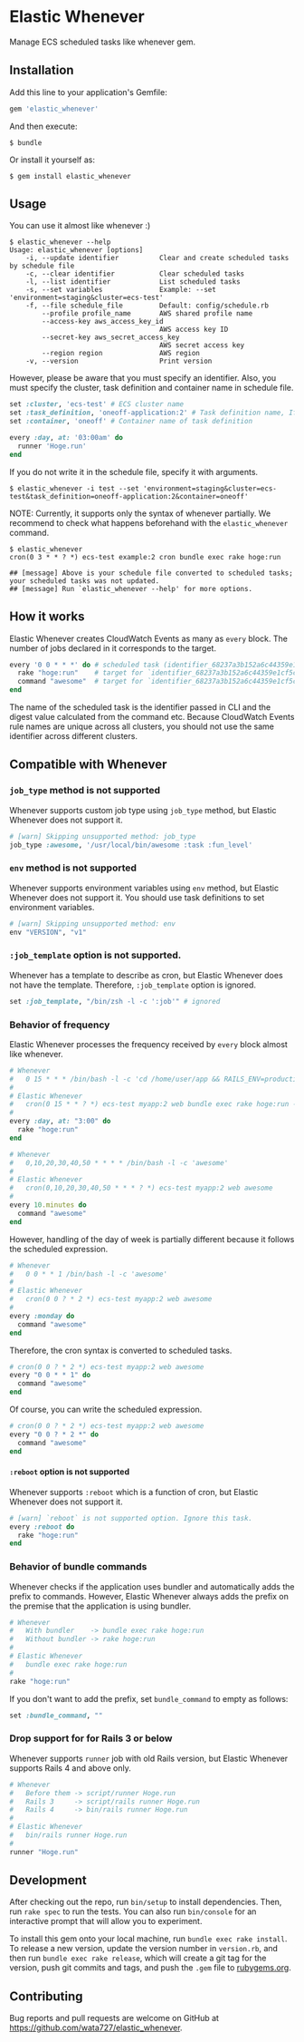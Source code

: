 # Elastic Whenever

Manage ECS scheduled tasks like whenever gem.

## Installation

Add this line to your application's Gemfile:

```ruby
gem 'elastic_whenever'
```

And then execute:

    $ bundle

Or install it yourself as:

    $ gem install elastic_whenever

## Usage

You can use it almost like whenever :)

```
$ elastic_whenever --help
Usage: elastic_whenever [options]
    -i, --update identifier          Clear and create scheduled tasks by schedule file
    -c, --clear identifier           Clear scheduled tasks
    -l, --list identifier            List scheduled tasks
    -s, --set variables              Example: --set 'environment=staging&cluster=ecs-test'
    -f, --file schedule_file         Default: config/schedule.rb
        --profile profile_name       AWS shared profile name
        --access-key aws_access_key_id
                                     AWS access key ID
        --secret-key aws_secret_access_key
                                     AWS secret access key
        --region region              AWS region
    -v, --version                    Print version
```

However, please be aware that you must specify an identifier. Also, you must specify the cluster, task definition and container name in schedule file.

```ruby
set :cluster, 'ecs-test' # ECS cluster name
set :task_definition, 'oneoff-application:2' # Task definition name, If omit the revision, use the latest revision of family automatically.
set :container, 'oneoff' # Container name of task definition

every :day, at: '03:00am' do
  runner 'Hoge.run'
end
```

If you do not write it in the schedule file, specify it with arguments.

```
$ elastic_whenever -i test --set 'environment=staging&cluster=ecs-test&task_definition=oneoff-application:2&container=oneoff'
```

NOTE: Currently, it supports only the syntax of whenever partially. We recommend to check what happens beforehand with the `elastic_whenever` command.

```
$ elastic_whenever
cron(0 3 * * ? *) ecs-test example:2 cron bundle exec rake hoge:run

## [message] Above is your schedule file converted to scheduled tasks; your scheduled tasks was not updated.
## [message] Run `elastic_whenever --help' for more options.
```

## How it works
Elastic Whenever creates CloudWatch Events as many as `every` block. The number of jobs declared in it corresponds to the target.

```ruby
every '0 0 * * *' do # scheduled task (identifier_68237a3b152a6c44359e1cf5cd8e7cf0def303d7)
  rake "hoge:run"    # target for `identifier_68237a3b152a6c44359e1cf5cd8e7cf0def303d7`
  command "awesome"  # target for `identifier_68237a3b152a6c44359e1cf5cd8e7cf0def303d7`
end
```

The name of the scheduled task is the identifier passed in CLI and the digest value calculated from the command etc.
Because CloudWatch Events rule names are unique across all clusters, you should not use the same identifier across different clusters.

## Compatible with Whenever
### `job_type` method is not supported
Whenever supports custom job type using `job_type` method, but Elastic Whenever does not support it.

```ruby
# [warn] Skipping unsupported method: job_type
job_type :awesome, '/usr/local/bin/awesome :task :fun_level'
```

### `env` method is not supported
Whenever supports environment variables using `env` method, but Elastic Whenever does not support it.
You should use task definitions to set environment variables.

```ruby
# [warn] Skipping unsupported method: env
env "VERSION", "v1"
```

### `:job_template` option is not supported.
Whenever has a template to describe as cron, but Elastic Whenever does not have the template.
Therefore, `:job_template` option is ignored.

```ruby
set :job_template, "/bin/zsh -l -c ':job'" # ignored
```

### Behavior of frequency
Elastic Whenever processes the frequency received by `every` block almost like whenever.

```ruby
# Whenever
#   0 15 * * * /bin/bash -l -c 'cd /home/user/app && RAILS_ENV=production bundle exec rake hoge:run --silent'
#
# Elastic Whenever
#   cron(0 15 * * ? *) ecs-test myapp:2 web bundle exec rake hoge:run --silent
#
every :day, at: "3:00" do
  rake "hoge:run"
end

# Whenever
#   0,10,20,30,40,50 * * * * /bin/bash -l -c 'awesome'
#
# Elastic Whenever
#   cron(0,10,20,30,40,50 * * * ? *) ecs-test myapp:2 web awesome
#
every 10.minutes do
  command "awesome"
end
```

However, handling of the day of week is partially different because it follows the scheduled expression.

```ruby
# Whenever
#   0 0 * * 1 /bin/bash -l -c 'awesome'
#
# Elastic Whenever
#   cron(0 0 ? * 2 *) ecs-test myapp:2 web awesome
#
every :monday do
  command "awesome"
end
```

Therefore, the cron syntax is converted to scheduled tasks.

```ruby
# cron(0 0 ? * 2 *) ecs-test myapp:2 web awesome
every "0 0 * * 1" do
  command "awesome"
end
```

Of course, you can write the scheduled expression.

```ruby
# cron(0 0 ? * 2 *) ecs-test myapp:2 web awesome
every "0 0 ? * 2 *" do
  command "awesome"
end
```

#### `:reboot` option is not supported
Whenever supports `:reboot` which is a function of cron, but Elastic Whenever does not support it.

```ruby
# [warn] `reboot` is not supported option. Ignore this task.
every :reboot do
  rake "hoge:run"
end
```

### Behavior of bundle commands
Whenever checks if the application uses bundler and automatically adds the prefix to commands.
However, Elastic Whenever always adds the prefix on the premise that the application is using bundler.

```ruby
# Whenever
#   With bundler    -> bundle exec rake hoge:run
#   Without bundler -> rake hoge:run
#
# Elastic Whenever
#   bundle exec rake hoge:run
#
rake "hoge:run"
```

If you don't want to add the prefix, set `bundle_command` to empty as follows:

```ruby
set :bundle_command, ""
```

### Drop support for for Rails 3 or below
Whenever supports `runner` job with old Rails version, but Elastic Whenever supports Rails 4 and above only.

```ruby
# Whenever
#   Before them -> script/runner Hoge.run
#   Rails 3     -> script/rails runner Hoge.run
#   Rails 4     -> bin/rails runner Hoge.run
#
# Elastic Whenever
#   bin/rails runner Hoge.run
#
runner "Hoge.run"
```

## Development

After checking out the repo, run `bin/setup` to install dependencies. Then, run `rake spec` to run the tests. You can also run `bin/console` for an interactive prompt that will allow you to experiment.

To install this gem onto your local machine, run `bundle exec rake install`. To release a new version, update the version number in `version.rb`, and then run `bundle exec rake release`, which will create a git tag for the version, push git commits and tags, and push the `.gem` file to [rubygems.org](https://rubygems.org).

## Contributing

Bug reports and pull requests are welcome on GitHub at https://github.com/wata727/elastic_whenever.
